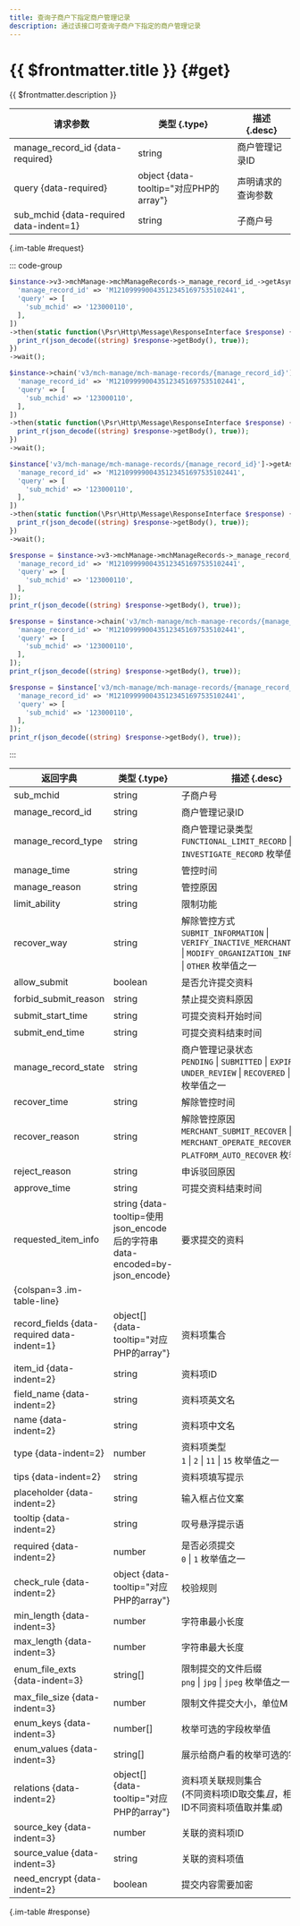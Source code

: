 ```yaml
---
title: 查询子商户下指定商户管理记录
description: 通过该接口可查询子商户下指定的商户管理记录
---
```


# {{ $frontmatter.title }} {#get}

{{ $frontmatter.description }}

| 请求参数 | 类型 {.type} | 描述 {.desc}
| --- | --- | ---
| manage_record_id {data-required} | string | 商户管理记录ID
| query {data-required} | object {data-tooltip="对应PHP的array"} | 声明请求的查询参数
| sub_mchid {data-required data-indent=1} | string | 子商户号

{.im-table #request}

::: code-group

```php [异步纯链式]
$instance->v3->mchManage->mchManageRecords->_manage_record_id_->getAsync([
  'manage_record_id' => 'M1210999900435123451697535102441',
  'query' => [
    'sub_mchid' => '123000110',
  ],
])
->then(static function(\Psr\Http\Message\ResponseInterface $response) {
  print_r(json_decode((string) $response->getBody(), true));
})
->wait();
```

```php [异步声明式]
$instance->chain('v3/mch-manage/mch-manage-records/{manage_record_id}')->getAsync([
  'manage_record_id' => 'M1210999900435123451697535102441',
  'query' => [
    'sub_mchid' => '123000110',
  ],
])
->then(static function(\Psr\Http\Message\ResponseInterface $response) {
  print_r(json_decode((string) $response->getBody(), true));
})
->wait();
```

```php [异步属性式]
$instance['v3/mch-manage/mch-manage-records/{manage_record_id}']->getAsync([
  'manage_record_id' => 'M1210999900435123451697535102441',
  'query' => [
    'sub_mchid' => '123000110',
  ],
])
->then(static function(\Psr\Http\Message\ResponseInterface $response) {
  print_r(json_decode((string) $response->getBody(), true));
})
->wait();
```

```php [同步纯链式]
$response = $instance->v3->mchManage->mchManageRecords->_manage_record_id_->get([
  'manage_record_id' => 'M1210999900435123451697535102441',
  'query' => [
    'sub_mchid' => '123000110',
  ],
]);
print_r(json_decode((string) $response->getBody(), true));
```

```php [同步声明式]
$response = $instance->chain('v3/mch-manage/mch-manage-records/{manage_record_id}')->get([
  'manage_record_id' => 'M1210999900435123451697535102441',
  'query' => [
    'sub_mchid' => '123000110',
  ],
]);
print_r(json_decode((string) $response->getBody(), true));
```

```php [同步属性式]
$response = $instance['v3/mch-manage/mch-manage-records/{manage_record_id}']->get([
  'manage_record_id' => 'M1210999900435123451697535102441',
  'query' => [
    'sub_mchid' => '123000110',
  ],
]);
print_r(json_decode((string) $response->getBody(), true));
```

:::

| 返回字典 | 类型 {.type} | 描述 {.desc}
| --- | --- | ---
| sub_mchid | string | 子商户号
| manage_record_id | string | 商户管理记录ID
| manage_record_type | string | 商户管理记录类型<br/>`FUNCTIONAL_LIMIT_RECORD` \| `INVESTIGATE_RECORD` 枚举值之一
| manage_time | string | 管控时间
| manage_reason | string | 管控原因
| limit_ability | string | 限制功能
| recover_way | string | 解除管控方式<br/>`SUBMIT_INFORMATION` \| `VERIFY_INACTIVE_MERCHANT_IDENTITY` \| `MODIFY_ORGANIZATION_INFORMATION` \| `OTHER` 枚举值之一
| allow_submit | boolean | 是否允许提交资料
| forbid_submit_reason | string | 禁止提交资料原因
| submit_start_time | string | 可提交资料开始时间
| submit_end_time | string | 可提交资料结束时间
| manage_record_state | string | 商户管理记录状态<br/>`PENDING` \| `SUBMITTED` \| `EXPIRED` \| `UNDER_REVIEW` \| `RECOVERED` \| `REJECTED` 枚举值之一
| recover_time | string | 解除管控时间
| recover_reason | string | 解除管控原因<br/>`MERCHANT_SUBMIT_RECOVER` \| `MERCHANT_OPERATE_RECOVER` \| `PLATFORM_AUTO_RECOVER` 枚举值之一
| reject_reason | string | 申诉驳回原因
| approve_time | string | 可提交资料结束时间
| requested_item_info | string {data-tooltip=使用json_encode后的字符串 data-encoded=by-json_encode} | 要求提交的资料
| {colspan=3 .im-table-line}
| record_fields {data-required data-indent=1} | object[] {data-tooltip="对应PHP的array"} | 资料项集合
| item_id {data-indent=2} | string | 资料项ID
| field_name {data-indent=2} | string | 资料项英文名
| name {data-indent=2} | string | 资料项中文名
| type {data-indent=2} | number | 资料项类型<br/>`1` \| `2` \| `11` \| `15` 枚举值之一
| tips {data-indent=2} | string | 资料项填写提示
| placeholder {data-indent=2} | string | 输入框占位文案
| tooltip {data-indent=2} | string | 叹号悬浮提示语
| required {data-indent=2} | number | 是否必须提交<br/>`0` \| `1` 枚举值之一
| check_rule {data-indent=2} | object {data-tooltip="对应PHP的array"} | 校验规则
| min_length {data-indent=3} | number | 字符串最小长度
| max_length {data-indent=3} | number | 字符串最大长度
| enum_file_exts {data-indent=3} | string[] | 限制提交的文件后缀<br/>`png` \| `jpg` \| `jpeg` 枚举值之一
| max_file_size {data-indent=3} | number | 限制文件提交大小，单位M
| enum_keys {data-indent=3} | number[] | 枚举可选的字段枚举值
| enum_values {data-indent=3} | string[] | 展示给商户看的枚举可选的字段列表
| relations {data-indent=2} | object[] {data-tooltip="对应PHP的array"} | 资料项关联规则集合<br/>(不同资料项ID取交集*且*，相同资料项ID不同资料项值取并集*或*)
| source_key {data-indent=3} | number | 关联的资料项ID
| source_value {data-indent=3} | string | 关联的资料项值
| need_encrypt {data-indent=2} | boolean | 提交内容需要加密

{.im-table #response}
